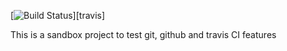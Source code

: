 [![Build Status](https://travis-ci.org/DrSAR/sandbox.png?branch=b'2ndfeaturebranch')][travis]

This is a sandbox project to test git, github and travis CI features
